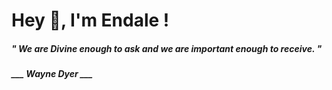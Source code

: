 <h1 title="head"> Hey 👋, I'm Endale !</h1>

**<h5><i>" We are Divine enough to ask and we are important enough to receive. "</i></h5>**

*<b>___ Wayne Dyer ___</b>*
